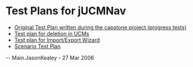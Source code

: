 # Test Plans for jUCMNav

  - [Original Test Plan written during the capstone project (progress
    tests)](JUnitTestPlan)
  - [Test plan for deletion in UCMs](DevDocDeletionTests)
  - [Test plan for Import/Export Wizard](DevDocImportExportTests)
  - [Scenario Test Plan](ScenarioTestPlan)

\-- Main.JasonKealey - 27 Mar 2006
